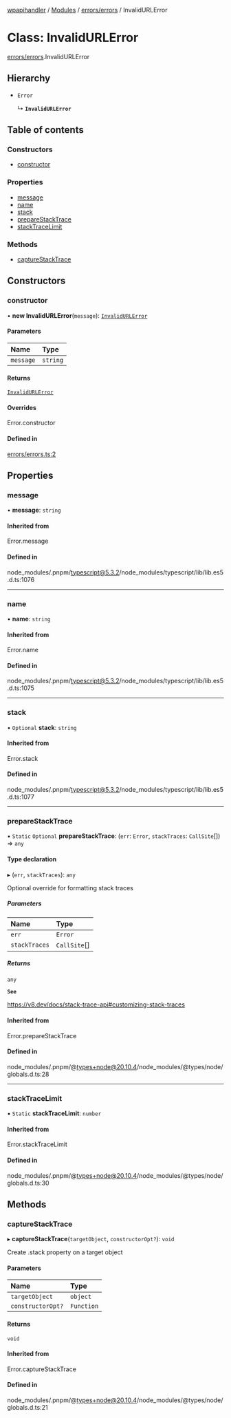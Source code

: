[wpapihandler](../README.md) / [Modules](../modules.md) / [errors/errors](../modules/errors_errors.md) / InvalidURLError

# Class: InvalidURLError

[errors/errors](../modules/errors_errors.md).InvalidURLError

## Hierarchy

- `Error`

  ↳ **`InvalidURLError`**

## Table of contents

### Constructors

- [constructor](errors_errors.InvalidURLError.md#constructor)

### Properties

- [message](errors_errors.InvalidURLError.md#message)
- [name](errors_errors.InvalidURLError.md#name)
- [stack](errors_errors.InvalidURLError.md#stack)
- [prepareStackTrace](errors_errors.InvalidURLError.md#preparestacktrace)
- [stackTraceLimit](errors_errors.InvalidURLError.md#stacktracelimit)

### Methods

- [captureStackTrace](errors_errors.InvalidURLError.md#capturestacktrace)

## Constructors

### constructor

• **new InvalidURLError**(`message`): [`InvalidURLError`](errors_errors.InvalidURLError.md)

#### Parameters

| Name | Type |
| :------ | :------ |
| `message` | `string` |

#### Returns

[`InvalidURLError`](errors_errors.InvalidURLError.md)

#### Overrides

Error.constructor

#### Defined in

[errors/errors.ts:2](https://github.com/MichaelGloessl04/wpapihandler/blob/e0b843b/errors/errors.ts#L2)

## Properties

### message

• **message**: `string`

#### Inherited from

Error.message

#### Defined in

node_modules/.pnpm/typescript@5.3.2/node_modules/typescript/lib/lib.es5.d.ts:1076

___

### name

• **name**: `string`

#### Inherited from

Error.name

#### Defined in

node_modules/.pnpm/typescript@5.3.2/node_modules/typescript/lib/lib.es5.d.ts:1075

___

### stack

• `Optional` **stack**: `string`

#### Inherited from

Error.stack

#### Defined in

node_modules/.pnpm/typescript@5.3.2/node_modules/typescript/lib/lib.es5.d.ts:1077

___

### prepareStackTrace

▪ `Static` `Optional` **prepareStackTrace**: (`err`: `Error`, `stackTraces`: `CallSite`[]) => `any`

#### Type declaration

▸ (`err`, `stackTraces`): `any`

Optional override for formatting stack traces

##### Parameters

| Name | Type |
| :------ | :------ |
| `err` | `Error` |
| `stackTraces` | `CallSite`[] |

##### Returns

`any`

**`See`**

https://v8.dev/docs/stack-trace-api#customizing-stack-traces

#### Inherited from

Error.prepareStackTrace

#### Defined in

node_modules/.pnpm/@types+node@20.10.4/node_modules/@types/node/globals.d.ts:28

___

### stackTraceLimit

▪ `Static` **stackTraceLimit**: `number`

#### Inherited from

Error.stackTraceLimit

#### Defined in

node_modules/.pnpm/@types+node@20.10.4/node_modules/@types/node/globals.d.ts:30

## Methods

### captureStackTrace

▸ **captureStackTrace**(`targetObject`, `constructorOpt?`): `void`

Create .stack property on a target object

#### Parameters

| Name | Type |
| :------ | :------ |
| `targetObject` | `object` |
| `constructorOpt?` | `Function` |

#### Returns

`void`

#### Inherited from

Error.captureStackTrace

#### Defined in

node_modules/.pnpm/@types+node@20.10.4/node_modules/@types/node/globals.d.ts:21
